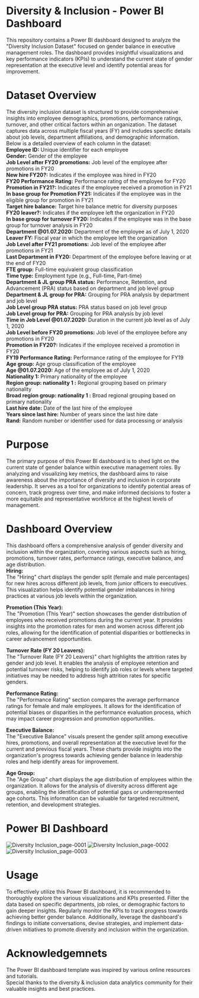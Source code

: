 # Diversity & Inclusion - Power BI Dashboard
This repository contains a Power BI dashboard designed to analyze the "Diversity Inclusion Dataset" focused on gender balance in executive management roles. The dashboard provides insightful visualizations and key performance indicators (KPIs) to understand the current state of gender representation at the executive level and identify potential areas for improvement.

# Dataset Overview
The diversity inclusion dataset is structured to provide comprehensive insights into employee demographics, promotions, performance ratings, turnover, and other critical factors within an organization. The dataset captures data across multiple fiscal years (FY) and includes specific details about job levels, department affiliations, and demographic information. Below is a detailed overview of each column in the dataset: <br>
**Employee ID:** Unique identifier for each employee <br>
**Gender:** Gender of the employee <br>
**Job Level after FY20 promotions:** Job level of the employee after promotions in FY20<br>
**New hire FY20?:** Indicates if the employee was hired in FY20<br>
**FY20 Performance Rating:** Performance rating of the employee for FY20<br>
**Promotion in FY21?:** Indicates if the employee received a promotion in FY21<br>
**In base group for Promotion FY21:** Indicates if the employee was in the eligible group for promotion in FY21<br>
**Target hire balance:** Target hire balance metric for diversity purposes<br>
**FY20 leaver?:** Indicates if the employee left the organization in FY20<br>
**In base group for turnover FY20:** Indicates if the employee was in the base group for turnover analysis in FY20<br>
**Department @01.07.2020:** Department of the employee as of July 1, 2020<br>
**Leaver FY:** Fiscal year in which the employee left the organization<br>
**Job Level after FY21 promotions:** Job level of the employee after promotions in FY21<br>
**Last Department in FY20:** Department of the employee before leaving or at the end of FY20<br>
**FTE group:** Full-time equivalent group classification<br>
**Time type:** Employment type (e.g., Full-time, Part-time)<br>
**Department & JL group PRA status:** Performance, Retention, and Advancement (PRA) status based on department and job level group<br>
**Department & JL group for PRA:** Grouping for PRA analysis by department and job level<br>
**Job Level group PRA status:** PRA status based on job level group<br>
**Job Level group for PRA:** Grouping for PRA analysis by job level<br>
**Time in Job Level @01.07.2020:** Duration in the current job level as of July 1, 2020<br>
**Job Level before FY20 promotions:** Job level of the employee before any promotions in FY20<br>
**Promotion in FY20?:** Indicates if the employee received a promotion in FY20<br>
**FY19 Performance Rating:** Performance rating of the employee for FY19<br>
**Age group:** Age group classification of the employee<br>
**Age @01.07.2020:** Age of the employee as of July 1, 2020<br>
**Nationality 1:** Primary nationality of the employee<br>
**Region group: nationality 1 :** Regional grouping based on primary nationality<br>
**Broad region group: nationality 1 :** Broad regional grouping based on primary nationality<br>
**Last hire date:** Date of the last hire of the employee<br>
**Years since last hire:** Number of years since the last hire date<br>
**Rand:** Random number or identifier used for data processing or analysis<br>

# Purpose
The primary purpose of this Power BI dashboard is to shed light on the current state of gender balance within executive management roles. By analyzing and visualizing key metrics, the dashboard aims to raise awareness about the importance of diversity and inclusion in corporate leadership. It serves as a tool for organizations to identify potential areas of concern, track progress over time, and make informed decisions to foster a more equitable and representative workforce at the highest levels of management.

# Dashboard Overview
This dashboard offers a comprehensive analysis of gender diversity and inclusion within the organization, covering various aspects such as hiring, promotions, turnover rates, performance ratings, executive balance, and age distribution.<br>
**Hiring:** <br>
The "Hiring" chart displays the gender split (female and male percentages) for new hires across different job levels, from junior officers to executives. This visualization helps identify potential gender imbalances in hiring practices at various job levels within the organization.<br>

**Promotion (This Year):** <br>
The "Promotion (This Year)" section showcases the gender distribution of employees who received promotions during the current year. It provides insights into the promotion rates for men and women across different job roles, allowing for the identification of potential disparities or bottlenecks in career advancement opportunities.<br>

**Turnover Rate (FY 20 Leavers):** <br>
The "Turnover Rate (FY 20 Leavers)" chart highlights the attrition rates by gender and job level. It enables the analysis of employee retention and potential turnover risks, helping to identify job roles or levels where targeted initiatives may be needed to address high attrition rates for specific genders.<br>

**Performance Rating:** <br>
The "Performance Rating" section compares the average performance ratings for female and male employees. It allows for the identification of potential biases or disparities in the performance evaluation process, which may impact career progression and promotion opportunities.<br>

**Executive Balance:** <br>
The "Executive Balance" visuals present the gender split among executive hires, promotions, and overall representation at the executive level for the current and previous fiscal years. These charts provide insights into the organization's progress towards achieving gender balance in leadership roles and help identify areas for improvement.<br>

**Age Group:** <br>
The "Age Group" chart displays the age distribution of employees within the organization. It allows for the analysis of diversity across different age groups, enabling the identification of potential gaps or underrepresented age cohorts. This information can be valuable for targeted recruitment, retention, and development strategies.<br>

# Power BI Dashboard
![Diversity   Inclusion_page-0001](https://github.com/AdityaSatheesan03/Diversity-and-Inclusion-PowerBI/assets/137158225/28f0dd49-4127-40c8-97e1-94d94d5957b6)
![Diversity   Inclusion_page-0002](https://github.com/AdityaSatheesan03/Diversity-and-Inclusion-PowerBI/assets/137158225/75deacad-65b1-485e-9546-18d50aebb25a)
![Diversity   Inclusion_page-0003](https://github.com/AdityaSatheesan03/Diversity-and-Inclusion-PowerBI/assets/137158225/4ce8f5d4-23c8-4f24-8b96-d443b63c83c8)

# Usage
To effectively utilize this Power BI dashboard, it is recommended to thoroughly explore the various visualizations and KPIs presented. Filter the data based on specific departments, job roles, or demographic factors to gain deeper insights. Regularly monitor the KPIs to track progress towards achieving better gender balance. Additionally, leverage the dashboard's findings to initiate conversations, devise strategies, and implement data-driven initiatives to promote diversity and inclusion within the organization.

# Acknowledgemnets
The Power BI dashboard template was inspired by various online resources and tutorials.<br>
Special thanks to the diversity & inclusion data analytics community for their valuable insights and best practices.

